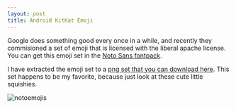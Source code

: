 ```yaml
---
layout: post
title: Android KitKat Emoji
---
```


Google does something good every once in a while, and recently they commisioned a set of emoji that is licensed with the liberal apache license. You can get this emoji set in the [Noto Sans fontpack](https://www.google.com/get/noto/). 

I have extracted the emoji set to a [png set that you can download here](https://dl.dropboxusercontent.com/u/43672/notoColorEmoji.zip). This set happens to be my favorite, because just look at these cute little squishies.

![notoemojis](https://dl.dropboxusercontent.com/u/43672/blog_static/images/kitkatemojis.png)